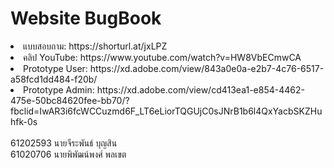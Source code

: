 #  Website BugBook 
<li>แบบสอบถาม:  https://shorturl.at/jxLPZ </li>
<li>คลิป YouTube: https://www.youtube.com/watch?v=HW8VbECmwCA </li>
<li>Prototype User: https://xd.adobe.com/view/843a0e0a-e2b7-4c76-6517-a58fcd1dd484-f20b/ </li>
<li>Prototype Admin: https://xd.adobe.com/view/cd413ea1-e854-4462-475e-50bc84620fee-bb70/?fbclid=IwAR3i6fcWCCuzmd6F_LT6eLiorTQGUjC0sJNrB1b6l4QxYacbSKZHuhfk-0s</li>
<br/>
61202593 นายจีระพันธ์ บุญสิน <br/>
61020706 นายพิพัฒน์พงศ์ พลเขต
